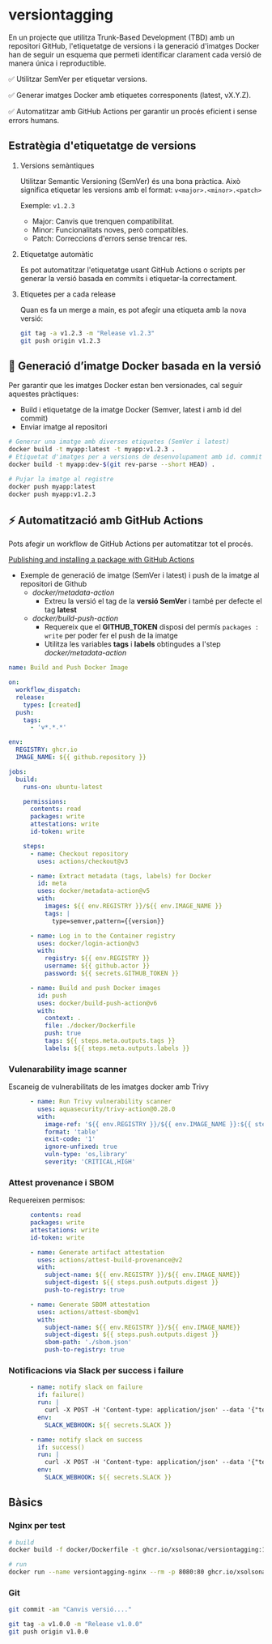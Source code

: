 # versiontagging

En un projecte que utilitza Trunk-Based Development (TBD) amb un repositori GitHub, l'etiquetatge de versions i la generació d'imatges Docker han de seguir un esquema que permeti identificar clarament cada versió de manera única i reproductible.

✅ Utilitzar SemVer per etiquetar versions.

✅ Generar imatges Docker amb etiquetes corresponents (latest, vX.Y.Z).

✅ Automatitzar amb GitHub Actions per garantir un procés eficient i sense errors humans.

## Estratègia d'etiquetatge de versions

1. Versions semàntiques

   Utilitzar Semantic Versioning (SemVer) és una bona pràctica. Això significa etiquetar les versions amb el format: `v<major>.<minor>.<patch>`

   Exemple: `v1.2.3`

   * Major: Canvis que trenquen compatibilitat.
   * Minor: Funcionalitats noves, però compatibles.
   * Patch: Correccions d'errors sense trencar res.

2. Etiquetatge automàtic

   Es pot automatitzar l'etiquetatge usant GitHub Actions o scripts per generar la versió basada en commits i etiquetar-la correctament.

3. Etiquetes per a cada release

   Quan es fa un merge a main, es pot afegir una etiqueta amb la nova versió:

   ```bash
   git tag -a v1.2.3 -m "Release v1.2.3"
   git push origin v1.2.3
   ```

## 🐳 Generació d’imatge Docker basada en la versió

Per garantir que les imatges Docker estan ben versionades, cal seguir aquestes pràctiques:

* Build i etiquetatge de la imatge Docker (Semver, latest i amb id del commit)
* Enviar imatge al repositori

```bash
# Generar una imatge amb diverses etiquetes (SemVer i latest)
docker build -t myapp:latest -t myapp:v1.2.3 .
# Etiquetat d'imatges per a versions de desenvolupament amb id. commit
docker build -t myapp:dev-$(git rev-parse --short HEAD) .

# Pujar la imatge al registre
docker push myapp:latest
docker push myapp:v1.2.3

```

## ⚡ Automatització amb GitHub Actions

Pots afegir un workflow de GitHub Actions per automatitzar tot el procés.

[Publishing and installing a package with GitHub Actions](https://docs.github.com/en/packages/managing-github-packages-using-github-actions-workflows/publishing-and-installing-a-package-with-github-actions#upgrading-a-workflow-that-accesses-ghcrio)

* Exemple de generació de imatge (SemVer i latest) i push de la imatge al repositori de Github
  * *docker/metadata-action*
    * Extreu la versió el tag de la **versió SemVer** i també per defecte el tag **latest**
  * *docker/build-push-action*
    * Requereix que el **GITHUB_TOKEN** disposi del permís `packages : write` per poder fer el push de la imatge
    * Utilitza les variables **tags** i **labels** obtingudes a l'step *docker/metadata-action*

```yaml
name: Build and Push Docker Image

on:
  workflow_dispatch:
  release:
    types: [created]
  push:
    tags:
      - 'v*.*.*'

env:
  REGISTRY: ghcr.io
  IMAGE_NAME: ${{ github.repository }}

jobs:
  build:
    runs-on: ubuntu-latest

    permissions:
      contents: read
      packages: write
      attestations: write
      id-token: write

    steps:
      - name: Checkout repository
        uses: actions/checkout@v3

      - name: Extract metadata (tags, labels) for Docker
        id: meta
        uses: docker/metadata-action@v5
        with:
          images: ${{ env.REGISTRY }}/${{ env.IMAGE_NAME }}
          tags: |
            type=semver,pattern={{version}}

      - name: Log in to the Container registry
        uses: docker/login-action@v3
        with:
          registry: ${{ env.REGISTRY }}
          username: ${{ github.actor }}
          password: ${{ secrets.GITHUB_TOKEN }}

      - name: Build and push Docker images
        id: push
        uses: docker/build-push-action@v6
        with:
          context: .
          file: ./docker/Dockerfile
          push: true
          tags: ${{ steps.meta.outputs.tags }}
          labels: ${{ steps.meta.outputs.labels }}
```

### Vulenarability image scanner

Escaneig de vulnerabilitats de les imatges docker amb Trivy

```yaml
      - name: Run Trivy vulnerability scanner
        uses: aquasecurity/trivy-action@0.28.0
        with:
          image-ref: '${{ env.REGISTRY }}/${{ env.IMAGE_NAME }}:${{ steps.push.outputs.digest }}'
          format: 'table'
          exit-code: '1'
          ignore-unfixed: true
          vuln-type: 'os,library'
          severity: 'CRITICAL,HIGH'
```

### Attest provenance i SBOM

Requereixen permisos:

```yaml
      contents: read
      packages: write
      attestations: write
      id-token: write
```

```yaml
      - name: Generate artifact attestation
        uses: actions/attest-build-provenance@v2
        with:
          subject-name: ${{ env.REGISTRY }}/${{ env.IMAGE_NAME}}
          subject-digest: ${{ steps.push.outputs.digest }}
          push-to-registry: true

      - name: Generate SBOM attestation
        uses: actions/attest-sbom@v1
        with:
          subject-name: ${{ env.REGISTRY }}/${{ env.IMAGE_NAME}}
          subject-digest: ${{ steps.push.outputs.digest }}
          sbom-path: './sbom.json'
          push-to-registry: true
```

### Notificacions via Slack per success i failure

```yaml
      - name: notify slack on failure
        if: failure()
        run: |
          curl -X POST -H 'Content-type: application/json' --data '{"text":":pb__failed: Failed to publish a new version of ${{ github.event.inputs.package }}"}' $SLACK_WEBHOOK
        env:
          SLACK_WEBHOOK: ${{ secrets.SLACK }}

      - name: notify slack on success
        if: success()
        run: |
          curl -X POST -H 'Content-type: application/json' --data '{"text":":dance: Successfully published a new version of ${{ github.event.inputs.package }}"}' $SLACK_WEBHOOK
        env:
          SLACK_WEBHOOK: ${{ secrets.SLACK }}
```

## Bàsics

### Nginx per test

```bash
# build
docker build -f docker/Dockerfile -t ghcr.io/xsolsonac/versiontagging:1.0.0 .

# run
docker run --name versiontagging-nginx --rm -p 8080:80 ghcr.io/xsolsonac/versiontagging:1.0.0
```

### Git

```bash
git commit -am "Canvis versió...."

git tag -a v1.0.0 -m "Release v1.0.0"
git push origin v1.0.0
```
